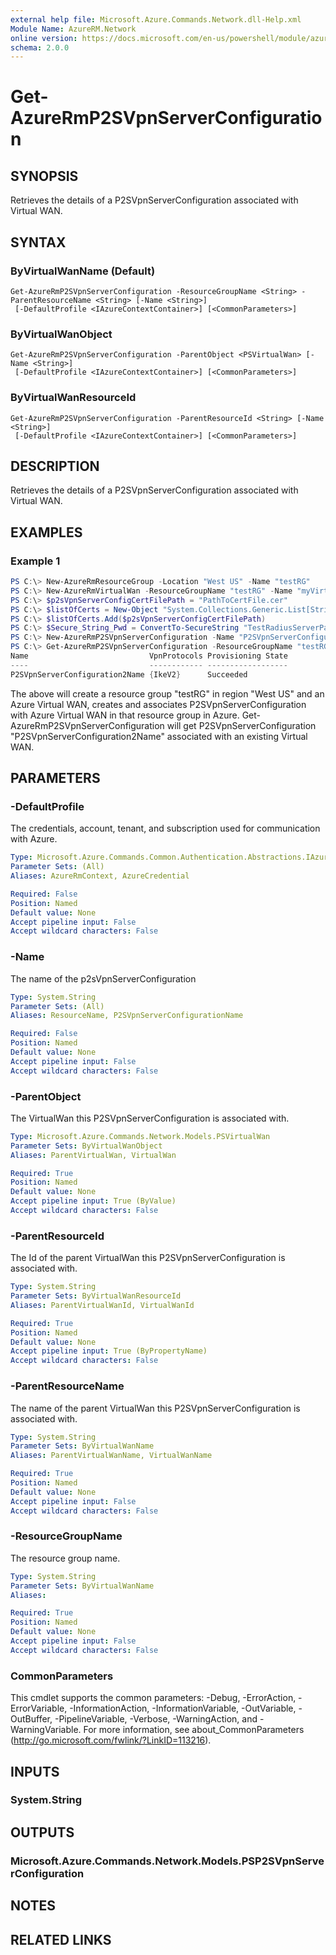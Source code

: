 ```yaml
---
external help file: Microsoft.Azure.Commands.Network.dll-Help.xml
Module Name: AzureRM.Network
online version: https://docs.microsoft.com/en-us/powershell/module/azurerm.network/get-azurermp2svpngatewayvpnprofile
schema: 2.0.0
---
```


# Get-AzureRmP2SVpnServerConfiguration

## SYNOPSIS
Retrieves the details of a P2SVpnServerConfiguration associated with Virtual WAN.

## SYNTAX

### ByVirtualWanName (Default)
```
Get-AzureRmP2SVpnServerConfiguration -ResourceGroupName <String> -ParentResourceName <String> [-Name <String>]
 [-DefaultProfile <IAzureContextContainer>] [<CommonParameters>]
```

### ByVirtualWanObject
```
Get-AzureRmP2SVpnServerConfiguration -ParentObject <PSVirtualWan> [-Name <String>]
 [-DefaultProfile <IAzureContextContainer>] [<CommonParameters>]
```

### ByVirtualWanResourceId
```
Get-AzureRmP2SVpnServerConfiguration -ParentResourceId <String> [-Name <String>]
 [-DefaultProfile <IAzureContextContainer>] [<CommonParameters>]
```

## DESCRIPTION
Retrieves the details of a P2SVpnServerConfiguration associated with Virtual WAN.

## EXAMPLES

### Example 1
```powershell
PS C:\> New-AzureRmResourceGroup -Location "West US" -Name "testRG" 
PS C:\> New-AzureRmVirtualWan -ResourceGroupName "testRG" -Name "myVirtualWAN" -Location "West US" -AllowBranchToBranchTraffic $true -Office365LocalBreakoutCategory "Optimize"
PS C:\> $p2sVpnServerConfigCertFilePath = "PathToCertFile.cer"
PS C:\> $listOfCerts = New-Object "System.Collections.Generic.List[String]"
PS C:\> $listOfCerts.Add($p2sVpnServerConfigCertFilePath)
PS C:\> $Secure_String_Pwd = ConvertTo-SecureString "TestRadiusServerPassword" -AsPlainText -Force
PS C:\> New-AzureRmP2SVpnServerConfiguration -Name "P2SVpnServerConfiguration2Name" -ResourceGroupName "testRG" -ParentResourceName "myVirtualWAN" -VpnProtocol IkeV2 -RadiusServerAddress "TestRadiusServer" -RadiusServerSecret $Secure_String_Pwd -RadiusServerRootCertificateFilesList $listOfCerts -RadiusClientRootCertificateFilesList $listOfCerts
PS C:\> Get-AzureRmP2SVpnServerConfiguration -ResourceGroupName "testRG" -ParentResourceName "myVirtualWAN" -Name "P2SVpnServerConfiguration2Name"
Name                           VpnProtocols Provisioning State
----                           ------------ ------------------
P2SVpnServerConfiguration2Name {IkeV2}      Succeeded       
```

The above will create a resource group "testRG" in region "West US" and an Azure Virtual WAN, creates and associates P2SVpnServerConfiguration with Azure Virtual WAN in that resource group in Azure. 
Get-AzureRmP2SVpnServerConfiguration will get P2SVpnServerConfiguration "P2SVpnServerConfiguration2Name" associated with an existing Virtual WAN.

## PARAMETERS

### -DefaultProfile
The credentials, account, tenant, and subscription used for communication with Azure.

```yaml
Type: Microsoft.Azure.Commands.Common.Authentication.Abstractions.IAzureContextContainer
Parameter Sets: (All)
Aliases: AzureRmContext, AzureCredential

Required: False
Position: Named
Default value: None
Accept pipeline input: False
Accept wildcard characters: False
```

### -Name
The name of the p2sVpnServerConfiguration

```yaml
Type: System.String
Parameter Sets: (All)
Aliases: ResourceName, P2SVpnServerConfigurationName

Required: False
Position: Named
Default value: None
Accept pipeline input: False
Accept wildcard characters: False
```

### -ParentObject
The VirtualWan this P2SVpnServerConfiguration is associated with.

```yaml
Type: Microsoft.Azure.Commands.Network.Models.PSVirtualWan
Parameter Sets: ByVirtualWanObject
Aliases: ParentVirtualWan, VirtualWan

Required: True
Position: Named
Default value: None
Accept pipeline input: True (ByValue)
Accept wildcard characters: False
```

### -ParentResourceId
The Id of the parent VirtualWan this P2SVpnServerConfiguration is associated with.

```yaml
Type: System.String
Parameter Sets: ByVirtualWanResourceId
Aliases: ParentVirtualWanId, VirtualWanId

Required: True
Position: Named
Default value: None
Accept pipeline input: True (ByPropertyName)
Accept wildcard characters: False
```

### -ParentResourceName
The name of the parent VirtualWan this P2SVpnServerConfiguration is associated with.

```yaml
Type: System.String
Parameter Sets: ByVirtualWanName
Aliases: ParentVirtualWanName, VirtualWanName

Required: True
Position: Named
Default value: None
Accept pipeline input: False
Accept wildcard characters: False
```

### -ResourceGroupName
The resource group name.

```yaml
Type: System.String
Parameter Sets: ByVirtualWanName
Aliases:

Required: True
Position: Named
Default value: None
Accept pipeline input: False
Accept wildcard characters: False
```

### CommonParameters
This cmdlet supports the common parameters: -Debug, -ErrorAction, -ErrorVariable, -InformationAction, -InformationVariable, -OutVariable, -OutBuffer, -PipelineVariable, -Verbose, -WarningAction, and -WarningVariable. For more information, see about_CommonParameters (http://go.microsoft.com/fwlink/?LinkID=113216).

## INPUTS

### System.String

## OUTPUTS

### Microsoft.Azure.Commands.Network.Models.PSP2SVpnServerConfiguration

## NOTES

## RELATED LINKS
